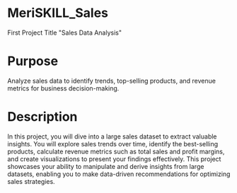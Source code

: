 # MeriSKILL_Sales
First Project Title "Sales Data Analysis"

# Purpose
Analyze sales data to identify trends, top-selling products, and revenue metrics for business decision-making.

# Description
In this project, you will dive into a large sales dataset to extract valuable insights. You will explore sales trends over time, identify the best-selling products, calculate revenue metrics such as total sales and profit margins, and create visualizations to present your findings effectively. This project showcases your ability to manipulate and derive insights from large datasets, enabling you to make data-driven recommendations for optimizing sales strategies.
